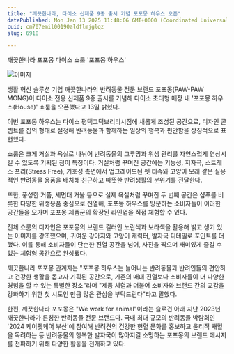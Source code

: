 ```yaml
---
title: "깨끗한나라, 다이소 신제품 9종 출시 기념 포포몽 하우스 오픈"
datePublished: Mon Jan 13 2025 11:48:06 GMT+0000 (Coordinated Universal Time)
cuid: cm707emil00190aldflmjglqz
slug: 6918

---
```



깨끗한나라 포포몽 다이소 쇼룸 '포포몽 하우스'

![이미지](https://cdn.hashnode.com/res/hashnode/image/upload/v1739261524462/9917f174-fcc0-49ce-a059-e083455c11dc.jpeg)

생활 혁신 솔루션 기업 깨끗한나라의 반려동물 전문 브랜드 포포몽(PAW-PAW MONG)이 다이소 전용 신제품 9종 출시를 기념해 다이소 초대형 매장 내 '포포몽 하우스(House)' 쇼룸을 오픈했다고 13일 밝혔다.

이번 포포몽 하우스는 다이소 평택고덕브리티시점에 새롭게 조성된 공간으로, 디자인 콘셉트를 집의 형태로 설정해 반려동물과 함께하는 일상의 행복과 편안함을 상징적으로 표현했다.

쇼룸은 크게 거실과 욕실로 나뉘어 반려동물의 그루밍과 위생 관리를 자연스럽게 연상시킬 수 있도록 기획된 점이 특징이다. 거실처럼 꾸며진 공간에는 기능성, 저자극, 스트레스 프리(Stress Free), 기호성 측면에서 업그레이드된 펫 티슈와 고양이 모래 같은 실용적인 반려동물 용품을 배치해 친근하고 따뜻한 반려생활의 분위기를 전달한다.

또한, 풍성한 거품, 세면대 거울 등으로 실제 욕실처럼 꾸며진 두 번째 공간은 샴푸를 비롯한 다양한 위생용품 중심으로 진열해, 포포몽 하우스를 방문하는 소비자들이 이러한 공간들을 오가며 포포몽 제품군의 확장된 라인업을 직접 체험할 수 있다.

전체 쇼룸의 디자인은 포포몽의 브랜드 컬러인 노란색과 보라색을 활용해 밝고 생기 있는 이미지를 강조했으며, 귀여운 강아지와 고양이 캐릭터, 발자국 디테일로 포인트를 더했다. 이를 통해 소비자들이 단순한 진열 공간을 넘어, 사진을 찍으며 재미있게 즐길 수 있는 체험형 공간으로 완성됐다.

깨끗한나라 포포몽 관계자는 "포포몽 하우스는 늘어나는 반려동물과 반려인들의 편안하고 건강한 생활을 돕고자 기획된 공간으로, 기존의 매대 진열보다 소비자들이 더 다양한 경험을 할 수 있는 특별한 장소"라며 "제품 체험과 더불어 소비자와 브랜드 간의 교감을 강화하기 위한 첫 시도인 만큼 많은 관심을 부탁드린다"라고 말했다.

한편, 깨끗한나라 포포몽은 "We work for animal"이라는 슬로건 아래 지난 2023년 깨끗한나라가 론칭한 반려동물 전문 브랜드다. 국내 최대 규모의 반려동물 박람회인 '2024 케이펫케어 부산'에 참여해 반려견의 건강한 헌혈 문화를 홍보하고 윤리적 채혈을 독려하는 등 반려동물의 행복한 발자국이 많아지길 소망하는 포포몽의 브랜드 메시지를 전파하기 위해 다양한 활동을 전개하고 있다.
